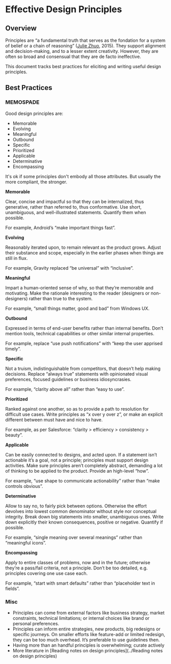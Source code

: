 # Effective Design Principles

## Overview

Principles are “a fundamental truth that serves as the fondation for a system of belief or a chain of reasoning” ([Julie Zhuo](https://medium.com/the-year-of-the-looking-glass/a-matter-of-principle-4f5e6ad076bb#.crmh0x42x), 2015).
They support alignment and decision-making, and to a lesser extent creativity. However, they are often so broad and consensual that they are de facto ineffective.

This document tracks best practices for eliciting and writing useful design principles.

## Best Practices

### MEMOSPADE

Good design principles are:

- Memorable
- Evolving
- Meaningful
- Outbound
- Specific
- Prioritized
- Applicable
- Determinative
- Encompassing

It's ok if some principles don't embody all those attributes. But usually the more compliant, the stronger.

**Memorable**

Clear, concise and impactful so that they can be internalized, thus generative, rather than referred to, thus conformative.
Use short, unambiguous, and well-illustrated statements. Quantify them when possible.

For example, Android’s “make important things fast”.

**Evolving**

Reasonably iterated upon, to remain relevant as the product grows.
Adjust their substance and scope, especially in the earlier phases when things are still in flux.

For example, Gravity replaced “be universal” with “inclusive”.

**Meaningful**

Impart a human-oriented sense of why, so that they’re memorable and motivating.
Make the rationale interesting to the reader (designers or non-designers) rather than true to the system.

For example, “small things matter, good and bad” from Windows UX.

**Outbound**

Expressed in terms of end-user benefits rather than internal benefits.
Don’t mention tools, technical capabilities or other similar internal properties.

For example, replace “use push notifications” with “keep the user apprised timely”.

**Specific**

Not a truism, indistinguishable from competitors, that doesn’t help making decisions. Replace “always true” statements with opinionated visual preferences, focused guidelines or business idiosyncrasies.

For example, “clarity above all” rather than “easy to use”.

**Prioritized**

Ranked against one another, so as to provide a path to resolution for difficult use cases. Write principles as “x over y over z”, or make an explicit different between must have and nice to have.

For example, as per Salesforce: “clarity > efficiency > consistency > beauty”.

**Applicable**

Can be easily connected to designs, and acted upon. If a statement isn’t actionable it’s a goal, not a principle; principles must support design activities.
Make sure principles aren’t completely abstract, demanding a lot of thinking to be applied to the product. Provide an high-level “how”.

For example, “use shape to communicate actionability” rather than “make controls obvious”.

**Determinative**

Allow to say no, to fairly pick between options. Otherwise the effort devolves into lowest common denominator without style nor conceptual integrity.
Break down big statements into smaller, unambiguous ones. Write down explicitly their known consequences, positive or negative. Quantify if possible.

For example, “single meaning over several meanings” rather than “meaningful icons”.

**Encompassing**

Apply to entire classes of problems, now and in the future; otherwise they’re a pass/fail criteria, not a principle.
Don’t be too detailed, e.g. principles covering one use case each.

For example, “start with smart defaults” rather than “placeholder text in fields”.

### Misc

- Principles can come from external factors like business strategy, market constraints, technical limitations; or internal choices like brand or personal preferences.
- Principles can inform entire strategies, new products, big redesigns or specific journeys. On smaller efforts like feature-add or limited redesign, they can be too much overhead. It’s preferable to use guidelines then.
- Having more than an handful principles is overwhelming; curate actively
- More literature in [Reading notes on design principles](../Reading notes on design principles)

<!-- Principles are relevant in several areas of an organization: strategy, gouvernance, marketing, etc. -->
